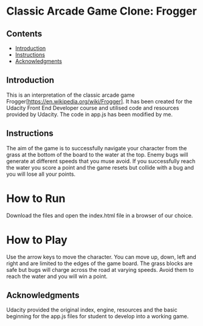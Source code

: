 Classic Arcade Game Clone: Frogger
===============================

## Contents
* [Introduction](#Introduction)
* [Instructions](#Instructions)
* [Acknowledgments](#Acknowledgments)


## Introduction
This is an interpretation of the classic arcade game Frogger[https://en.wikipedia.org/wiki/Frogger]. It has been created for the Udacity Front End Developer course and utilised code and resources provided by Udacity. The code in app.js has been modified by me.

## Instructions
The aim of the game is to successfully navigate your character from the grass at the bottom of the board to the water at the top. Enemy bugs will generate at different speeds that you muse avoid. If you successfully reach the water you score a point and the game resets but collide with a bug and you will lose all your points.

# How to Run
Download the files and open the index.html file in a browser of our choice.

# How to Play
Use the arrow keys to move the character. You can move up, down, left and right and are limited to the edges of the game board. The grass blocks are safe but bugs will charge across the road at varying speeds. Avoid them to reach the water and you will win a point.

## Acknowledgments
Udacity provided the original index, engine, resources and the basic beginning for the app.js files for student to develop into a working game.
